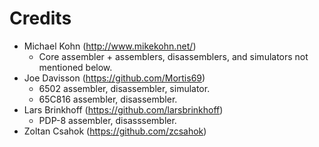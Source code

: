 Credits
=======

* Michael Kohn (http://www.mikekohn.net/)
  * Core assembler + assemblers, disassemblers, and simulators not mentioned below.
* Joe Davisson (https://github.com/Mortis69)
  * 6502 assembler, disassembler, simulator.
  * 65C816 assembler, disassembler.
* Lars Brinkhoff (https://github.com/larsbrinkhoff)
  * PDP-8 assembler, disasssembler.
* Zoltan Csahok (https://github.com/zcsahok)

